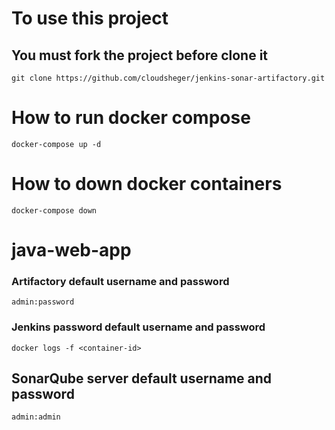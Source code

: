 # To use this project 
## You must fork the project before clone it

``` 
git clone https://github.com/cloudsheger/jenkins-sonar-artifactory.git

```

# How to run docker compose 
```
docker-compose up -d
```

# How to down docker containers

```
docker-compose down
```

# java-web-app

### Artifactory default username and password
```
admin:password
```
### Jenkins password default username and password
```
docker logs -f <container-id>
```
## SonarQube server default username and password
```
admin:admin
```
